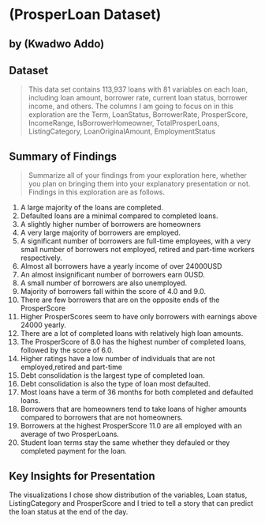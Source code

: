 # (ProsperLoan Dataset)
## by (Kwadwo Addo)


## Dataset

> This data set contains 113,937 loans with 81 variables on each loan, including loan amount, borrower rate, current loan status, borrower income, and others. The columns I am going to focus on in this exploration are the Term, LoanStatus, BorrowerRate, ProsperScore, IncomeRange, IsBorrowerHomeowner, TotalProsperLoans, ListingCategory, LoanOriginalAmount, EmploymentStatus


## Summary of Findings

> Summarize all of your findings from your exploration here, whether you plan on bringing them into your explanatory presentation or not.
Findings in this exploration are as follows.
1. A large majority of the loans are completed.
2. Defaulted loans are a minimal compared to completed loans.
3. A slightly higher number of borrowers are homeowners
4. A very large majority of borrowers are employed.
5. A significant number of borrowers are full-time employees, with a very small number of borrowers not employed, retired and part-time workers respectively.
6. Almost all borrowers have a yearly income of over 24000USD
7. An almost insignificant number of borrowers earn 0USD.
8. A small number of borrowers are also unemployed.
9. Majority of borrowers fall within the score of 4.0 and 9.0. 
10. There are few borrowers that are on the opposite ends of the ProsperScore
11. Higher ProsperScores seem to have only borrowers with earnings above 24000 yearly.
12. There are a lot of completed loans with relatively high loan amounts.
13. The ProsperScore of 8.0 has the highest number of completed loans, followed by the score of 6.0.
14. Higher ratings have a low number of individuals that are not employed,retired and part-time
15. Debt consolidation is the largest type of completed loan.
16. Debt consolidation is also the type of loan most defaulted.
17. Most loans have a term of 36 months for both completed and defaulted loans.
18. Borrowers that are homeowners tend to take loans of higher amounts compared to borrowers that are not homeowners.
19. Borrowers at the highest ProsperScore 11.0 are all employed with an average of two ProsperLoans.
20. Student loan terms stay the same whether they defauled or they completed payment for the loan.




## Key Insights for Presentation

The visualizations I chose show distribution of the variables, Loan status, ListingCategory and ProsperScore and I tried to tell a story that can predict the loan status at the end of the day.
